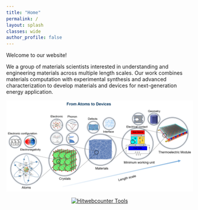 ```yaml
---
title: "Home"
permalink: /
layout: splash
classes: wide
author_profile: false
---
```


Welcome to our website!

We a group of materials scientists interested in understanding and engineering materials across multiple length scales. Our work combines materials computation with experimental synthesis and advanced characterization to develop materials and devices for next-generation energy application. 

<p align="center">
  <img src="/assets/images/Atom_to_Device.png" alt="Lab overview" width="1000"/>
</p>

<p align="center">
  <a href="https://www.hitwebcounter.com" target="_blank">
    <img src="https://hitwebcounter.com/counter/counter.php?page=21434239&style=0003&nbdigits=5&type=page&initCount=0"
         title="Visitor Counter" alt="Hitwebcounter Tools" border="0" />
  </a>
</p>

